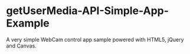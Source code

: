 getUserMedia-API-Simple-App-Example
===================================

 A very simple WebCam control app sample powered with HTML5, jQuery and Canvas.